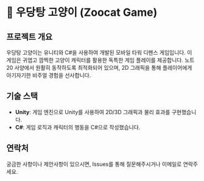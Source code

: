 # 🐾 우당탕 고양이 (Zoocat Game)

## 프로젝트 개요

우당탕 고양이는 유니티와 C#을 사용하여 개발된 모바일 타워 디펜스 게임입니다. 이 게임은 귀엽고 깜찍한 고양이 캐릭터를 활용한 독특한 게임 플레이를 제공합니다. 노트20 사양에서 원활히 동작하도록 최적화되어 있으며, 2D 그래픽을 통해 플레이어에게 아기자기한 비주얼 경험을 선사합니다.

## 기술 스택

- **Unity**: 게임 엔진으로 Unity를 사용하여 2D/3D 그래픽과 물리 효과를 구현했습니다.
- **C#**: 게임 로직과 캐릭터의 행동을 C#으로 작성했습니다.

## 연락처

궁금한 사항이나 제안사항이 있으시면, Issues를 통해 질문해주시거나 이메일로 연락주세요.
